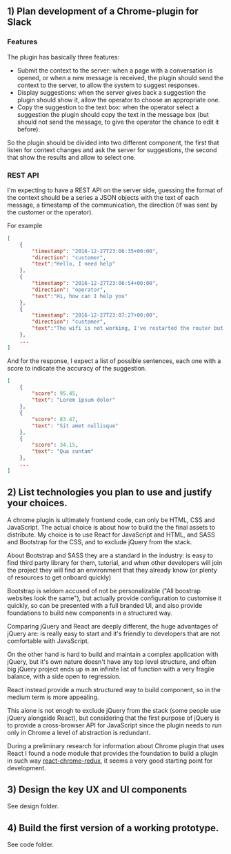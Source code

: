 ## 1) Plan development of a Chrome-plugin for Slack

### Features

The plugin has basically three features:

- Submit the context to the server: when a page with a conversation is opened, or when a new message is received, the plugin should send the context to the server, to allow the system to suggest responses.
- Display suggestions: when the server gives back a suggestion the plugin should show it, allow the operator to choose an appropriate one.
- Copy the suggestion to the text box: when the operator select a suggestion the plugin should copy the text in the message box (but should not send the message, to give the operator the chance to edit it before).

So the plugin should be divided into two different component, the first that listen for context changes and ask the server for suggestions, the second that show the results and allow to select one.

### REST API

I'm expecting to have a REST API on the server side, guessing the format of the context should be a series a JSON objects with the text of each message, a timestamp of the communication, the direction (if was sent by the customer or the operator).

For example

```json
[
    {
        "timestamp": "2016-12-27T23:06:35+00:00",
        "direction": "customer",
        "text":"Hello, I need help"
    },
    {
        "timestamp": "2016-12-27T23:06:54+00:00",
        "direction": "operator",
        "text":"Hi, how can I help you"
    },
    {
        "timestamp": "2016-12-27T23:07:27+00:00",
        "direction": "customer",
        "text":"The wifi is not working, I've restarted the router but nothing... all the lights are orange"
    },
    ...
]
```

And for the response, I expect a list of possible sentences, each one with a score to indicate the accuracy of the suggestion.

```json
[
    {
        "score": 95.45,
        "text": "Lorem ipsum dolor"
    },
    {
        "score": 83.47,
        "text": "Sit amet nullisque"
    },
    {
        "score": 34.15,
        "text": "Qua suntam"
    },
    ...
]
```


## 2) List technologies you plan to use and justify your choices.

A chrome plugin is ultimately frontend code, can only be HTML, CSS and JavaScript. The actual choice is about how to build the the final assets to distribute.
My choice is to use React for JavaScript and HTML, and SASS and Bootstrap for the CSS, and to exclude jQuery from the stack.

About Bootstrap and SASS they are a standard in the industry: is easy to find third party library for them, tutorial, and when other developers will join the project they will find an environment that they already know (or plenty of resources to get onboard quickly)

Bootstrap is seldom accused of not be personalizable ("All boostrap websites look the same"), but actually provide configuration to customise it quickly, so can be presented with a full branded UI, and also provide foundations to build new components in a structured way.

Comparing jQuery and React are deeply different, the huge advantages of jQuery are: is really easy to start and it's friendly to developers that are not comfortable with JavaScript.

On the other hand is hard to build and maintain a complex application with jQuery, but it's own nature doesn't have any top level structure, and often big jQuery project ends up in an infinite list of function with a very fragile balance, with a side open to regression.

React instead provide a much structured way to build component, so in the medium term is more appealing.

This alone is not enogh to exclude jQuery from the stack (some people use jQuery alongside React), but considering that the first purpose of jQuery is to provide a cross-browser API for JavaScript since the plugin needs to run only in Chrome a level of abstraction is redundant.

During a preliminary research for information about Chrome plugin that uses React I found a node module that provides the foundation to build a plugin in such way [react-chrome-redux](https://www.npmjs.com/package/react-chrome-redux), it seems a very good starting point for development.


## 3) Design the key UX and UI components

See design folder.

## 4) Build the first version of a working prototype.

See code folder.
